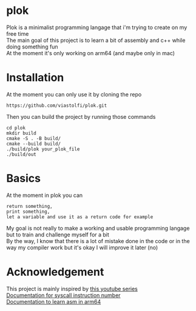 # plok

Plok is a minimalist programming langage that i'm trying to create on my free time \
The main goal of this project is to learn a bit of assembly and c++ while doing something fun \
At the moment it's only working on arm64 (and maybe only in mac)

# Installation

At the moment you can only use it by cloning the repo

`https://github.com/viastolfi/plok.git`

Then you can build the project by running those commands 

```
cd plok
mkdir build
cmake -S . -B build/
cmake --build build/
./build/plok your_plok_file
./build/out
```

# Basics

At the moment in plok you can 

```
return something,
print something,
let a variable and use it as a return code for example
```

My goal is not really to make a working and usable programming langage but to train and challenge myself for a bit \
By the way, I know that there is a lot of mistake done in the code or in the way my compiler work but it's okay I will improve it later (no)

# Acknowledgement

This project is mainly inspired by [this youtube series](https://www.youtube.com/playlist?list=PLUDlas_Zy_qC7c5tCgTMYq2idyyT241qs) \
[Documentation for syscall instruction number](https://opensource.apple.com/source/xnu/xnu-1504.3.12/bsd/kern/syscalls.master) \
[Documentation to learn asm in arm64](https://modexp.wordpress.com/2018/10/30/arm64-assembly/)
